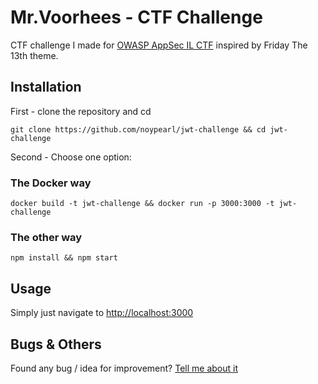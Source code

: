 # Mr.Voorhees - CTF Challenge

CTF challenge I made for [OWASP AppSec IL CTF](https://ctftime.org/event/1152) inspired by Friday The 13th theme.

## Installation

First - clone the repository and cd
``` 
git clone https://github.com/noypearl/jwt-challenge && cd jwt-challenge
```
Second - Choose one option:
### The Docker way
```
docker build -t jwt-challenge && docker run -p 3000:3000 -t jwt-challenge 
```

### The other way

```
npm install && npm start
```


## Usage
Simply just navigate to [http://localhost:3000](http://localhost:3000)

## Bugs & Others
Found any bug / idea for improvement? [Tell me about it](http://twitter.com/noypearl)
